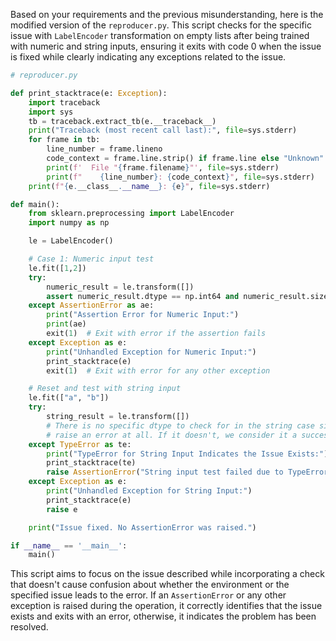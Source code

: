 Based on your requirements and the previous misunderstanding, here is the modified version of the `reproducer.py`. This script checks for the specific issue with `LabelEncoder` transformation on empty lists after being trained with numeric and string inputs, ensuring it exits with code 0 when the issue is fixed while clearly indicating any exceptions related to the issue.

```python
# reproducer.py

def print_stacktrace(e: Exception):
    import traceback
    import sys
    tb = traceback.extract_tb(e.__traceback__)
    print("Traceback (most recent call last):", file=sys.stderr)
    for frame in tb:
        line_number = frame.lineno
        code_context = frame.line.strip() if frame.line else "Unknown"
        print(f'  File "{frame.filename}"', file=sys.stderr)
        print(f"    {line_number}: {code_context}", file=sys.stderr)
    print(f"{e.__class__.__name__}: {e}", file=sys.stderr)

def main():
    from sklearn.preprocessing import LabelEncoder
    import numpy as np

    le = LabelEncoder()

    # Case 1: Numeric input test
    le.fit([1,2])
    try:
        numeric_result = le.transform([])
        assert numeric_result.dtype == np.int64 and numeric_result.size == 0, "Numeric case: Expected an empty int64 array"
    except AssertionError as ae:
        print("Assertion Error for Numeric Input:")
        print(ae)
        exit(1)  # Exit with error if the assertion fails
    except Exception as e:
        print("Unhandled Exception for Numeric Input:")
        print_stacktrace(e)
        exit(1)  # Exit with error for any other exception

    # Reset and test with string input
    le.fit(["a", "b"])
    try:
        string_result = le.transform([])
        # There is no specific dtype to check for in the string case since the function shouldn't
        # raise an error at all. If it doesn't, we consider it a success.
    except TypeError as te:
        print("TypeError for String Input Indicates the Issue Exists:")
        print_stacktrace(te)
        raise AssertionError("String input test failed due to TypeError") from te
    except Exception as e:
        print("Unhandled Exception for String Input:")
        print_stacktrace(e)
        raise e

    print("Issue fixed. No AssertionError was raised.")

if __name__ == '__main__':
    main()
```
This script aims to focus on the issue described while incorporating a check that doesn't cause confusion about whether the environment or the specified issue leads to the error. If an `AssertionError` or any other exception is raised during the operation, it correctly identifies that the issue exists and exits with an error, otherwise, it indicates the problem has been resolved.